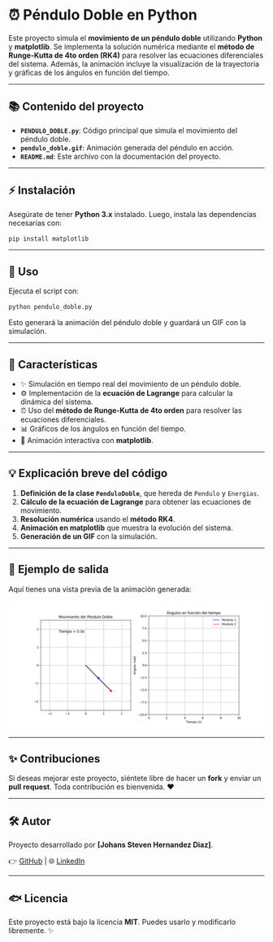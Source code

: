 # ⏰ Péndulo Doble en Python

Este proyecto simula el **movimiento de un péndulo doble** utilizando **Python** y **matplotlib**. Se implementa la solución numérica mediante el **método de Runge-Kutta de 4to orden (RK4)** para resolver las ecuaciones diferenciales del sistema. Además, la animación incluye la visualización de la trayectoria y gráficas de los ángulos en función del tiempo.

---

## 📚 Contenido del proyecto

- **`PENDULO_DOBLE.py`**: Código principal que simula el movimiento del péndulo doble.
- **`pendulo_doble.gif`**: Animación generada del péndulo en acción.
- **`README.md`**: Este archivo con la documentación del proyecto.

---

## ⚡ Instalación

Asegúrate de tener **Python 3.x** instalado. Luego, instala las dependencias necesarias con:

```bash
pip install matplotlib
```

---

## 🔄 Uso

Ejecuta el script con:

```bash
python pendulo_doble.py
```

Esto generará la animación del péndulo doble y guardará un GIF con la simulación.

---

## 🌈 Características

- ✨ Simulación en tiempo real del movimiento de un péndulo doble.
- ⚙ Implementación de la **ecuación de Lagrange** para calcular la dinámica del sistema.
- ⏰ Uso del **método de Runge-Kutta de 4to orden** para resolver las ecuaciones diferenciales.
- 📊 Gráficos de los ángulos en función del tiempo.
- 🎨 Animación interactiva con **matplotlib**.

---

## 💡 Explicación breve del código

1. **Definición de la clase `PenduloDoble`**, que hereda de `Pendulo` y `Energias`.
2. **Cálculo de la ecuación de Lagrange** para obtener las ecuaciones de movimiento.
3. **Resolución numérica** usando el **método RK4**.
4. **Animación en matplotlib** que muestra la evolución del sistema.
5. **Generación de un GIF** con la simulación.

---

## 🌟 Ejemplo de salida

Aquí tienes una vista previa de la animación generada:

![Péndulo Doble](pendulo_doble.gif)

---

## ✨ Contribuciones

Si deseas mejorar este proyecto, siéntete libre de hacer un **fork** y enviar un **pull request**. Toda contribución es bienvenida. ❤️

---

## 🛠️ Autor

Proyecto desarrollado por **[Johans Steven Hernandez Diaz]**.

👉 [GitHub](https://github.com/TU_USUARIO)  |  🌐 [LinkedIn](https://linkedin.com/in/TU_USUARIO)

---

## 🐟 Licencia

Este proyecto está bajo la licencia **MIT**. Puedes usarlo y modificarlo libremente. ✨



